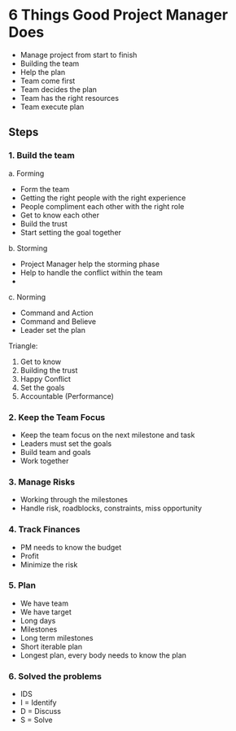 # 6 Things Good Project Manager Does

- Manage project from start to finish
- Building the team
- Help the plan
- Team come first
- Team decides the plan
- Team has the right resources
- Team execute plan

## Steps

### 1. Build the team

a. Forming

- Form the team
- Getting the right people with the right experience
- People compliment each other with the right role
- Get to know each other
- Build the trust
- Start setting the goal together

b. Storming

- Project Manager help the storming phase
- Help to handle the conflict within the team
- 

c. Norming

- Command and Action
- Command and Believe
- Leader set the plan

Triangle:
1. Get to know
2. Building the trust
3. Happy Conflict
4. Set the goals
5. Accountable (Performance)


### 2. Keep the Team Focus

- Keep the team focus on the next milestone and task
- Leaders must set the goals
- Build team and goals
- Work together

### 3. Manage Risks

- Working through the milestones
- Handle risk, roadblocks, constraints, miss opportunity

### 4. Track Finances

- PM needs to know the budget
- Profit
- Minimize the risk

### 5. Plan

- We have team
- We have target
- Long days
- Milestones
- Long term milestones
- Short iterable plan
- Longest plan, every body needs to know the plan

### 6. Solved the problems

- IDS
- I = Identify
- D = Discuss
- S = Solve

